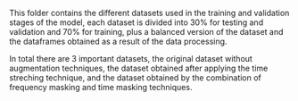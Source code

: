 This folder contains the different datasets used in the training and validation stages of the model, 
each dataset is divided into 30% for testing and validation and 70% for training, plus a balanced version of the dataset 
and the dataframes obtained as a result of the data processing.

In total there are 3 important datasets, the original dataset without augmentation techniques, 
the dataset obtained after applying the time streching technique, 
and the dataset obtained by the combination of frequency masking and time masking techniques.

